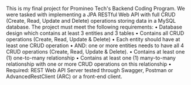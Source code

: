 This is my final project for Promineo Tech's Backend Coding Program. We were tasked with implementing a JPA RESTful Web API with full CRUD (Create, Read, Update and Delete) operations storing data in a MySQL database.
The project must meet the following requirements:
•  Database design which contains at least 3 entities and 3 tables 
•  Contains all CRUD operations (Create, Read, Update & Delete)
•  Each entity should have at least one CRUD operation
    •  AND:  one or more entities needs to have all 4 CRUD operations (Create, Read, Update & Delete).
•  Contains at least one (1) one-to-many relationship
•  Contains at least one (1) many-to-many relationship with one or more CRUD operations on this relationship
•  Required:  REST Web API Server tested through Swagger, Postman or AdvancedRestClient (ARC) or a front-end client.

